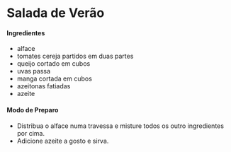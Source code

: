 # Salada de Verão

#### Ingredientes
- alface
- tomates cereja partidos em duas partes
- queijo cortado em cubos
- uvas passa
- manga cortada em cubos
- azeitonas fatiadas
- azeite

#### Modo de Preparo
- Distribua o alface numa travessa e misture todos os outro ingredientes por cima.
- Adicione azeite a gosto e sirva.

